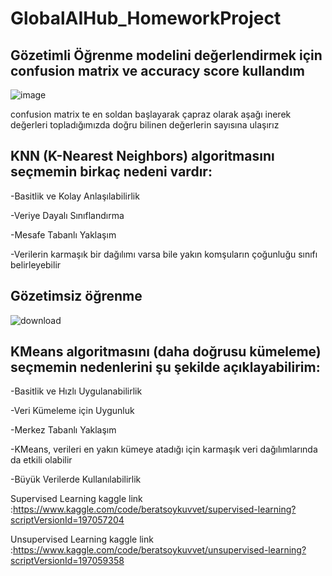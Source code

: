 # GlobalAIHub_HomeworkProject

Gözetimli Öğrenme modelini değerlendirmek için confusion matrix ve accuracy score kullandım
-

![image](https://github.com/user-attachments/assets/db8f484f-1205-4521-b60a-280744d42e9f)


confusion matrix te en soldan başlayarak çapraz olarak aşağı inerek değerleri topladığımızda doğru bilinen değerlerin sayısına ulaşırız

KNN (K-Nearest Neighbors) algoritmasını seçmemin birkaç nedeni vardır:
-

  -Basitlik ve Kolay Anlaşılabilirlik
  
  
  -Veriye Dayalı Sınıflandırma
  
  
  -Mesafe Tabanlı Yaklaşım
  
  
  -Verilerin karmaşık bir dağılımı varsa bile yakın komşuların çoğunluğu sınıfı belirleyebilir
  




Gözetimsiz öğrenme
-

![download](https://github.com/user-attachments/assets/2050c42f-d001-452b-9de7-0bedc50f3626)


KMeans algoritmasını (daha doğrusu kümeleme) seçmemin nedenlerini şu şekilde açıklayabilirim:
-

  -Basitlik ve Hızlı Uygulanabilirlik

  -Veri Kümeleme için Uygunluk

  -Merkez Tabanlı Yaklaşım

  -KMeans, verileri en yakın kümeye atadığı için karmaşık veri dağılımlarında da etkili olabilir

  -Büyük Verilerde Kullanılabilirlik





Supervised Learning kaggle link :https://www.kaggle.com/code/beratsoykuvvet/supervised-learning?scriptVersionId=197057204

Unsupervised Learning kaggle link :https://www.kaggle.com/code/beratsoykuvvet/unsupervised-learning?scriptVersionId=197059358

